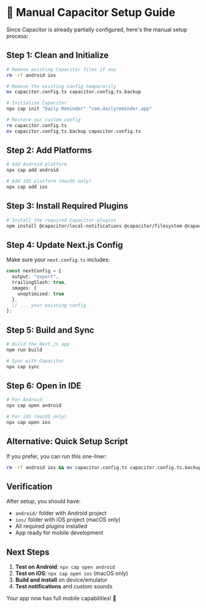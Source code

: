 # 🔧 Manual Capacitor Setup Guide

Since Capacitor is already partially configured, here's the manual setup process:

## Step 1: Clean and Initialize

```bash
# Remove existing Capacitor files if any
rm -rf android ios

# Remove the existing config temporarily
mv capacitor.config.ts capacitor.config.ts.backup

# Initialize Capacitor
npx cap init "Daily Reminder" "com.dailyreminder.app"

# Restore our custom config
rm capacitor.config.ts
mv capacitor.config.ts.backup capacitor.config.ts
```

## Step 2: Add Platforms

```bash
# Add Android platform
npx cap add android

# Add iOS platform (macOS only)
npx cap add ios
```

## Step 3: Install Required Plugins

```bash
# Install the required Capacitor plugins
npm install @capacitor/local-notifications @capacitor/filesystem @capacitor/push-notifications
```

## Step 4: Update Next.js Config

Make sure your `next.config.ts` includes:

```typescript
const nextConfig = {
  output: "export",
  trailingSlash: true,
  images: {
    unoptimized: true
  },
  // ... your existing config
};
```

## Step 5: Build and Sync

```bash
# Build the Next.js app
npm run build

# Sync with Capacitor
npx cap sync
```

## Step 6: Open in IDE

```bash
# For Android
npx cap open android

# For iOS (macOS only)
npx cap open ios
```

## Alternative: Quick Setup Script

If you prefer, you can run this one-liner:

```bash
rm -rf android ios && mv capacitor.config.ts capacitor.config.ts.backup && npx cap init "Daily Reminder" "com.dailyreminder.app" && rm capacitor.config.ts && mv capacitor.config.ts.backup capacitor.config.ts && npx cap add android && npm install @capacitor/local-notifications @capacitor/filesystem @capacitor/push-notifications && npm run build && npx cap sync
```

## Verification

After setup, you should have:
- `android/` folder with Android project
- `ios/` folder with iOS project (macOS only)
- All required plugins installed
- App ready for mobile development

## Next Steps

1. **Test on Android**: `npx cap open android`
2. **Test on iOS**: `npx cap open ios` (macOS only)
3. **Build and install** on device/emulator
4. **Test notifications** and custom sounds

Your app now has full mobile capabilities! 🎉
